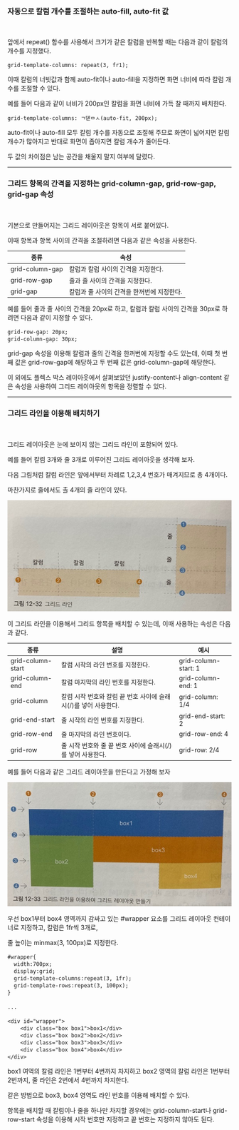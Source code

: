 ### 자동으로 칼럼 개수를 조절하는 auto-fill, auto-fit 값

<br>

앞에서 repeat() 함수를 사용해서 크기가 같은 칼럼을 반복할 때는 다음과 같이 칼럼의 개수를 지정했다.

    grid-template-columns: repeat(3, fr1);

이때 칼럼의 너빗값과 함께 auto-fit이나 auto-fill을 지정하면 화면 너비에 따라 칼럼 개수를 조절할 수 있다.

예를 들어 다음과 같이 너비가 200px인 칼럼을 화면 너비에 가득 찰 때까지 배치한다.

    grid-template-columns: ㄱ덷ㅁㅅ(auto-fit, 200px);

auto-fit이나 auto-fill 모두 칼럼 개수를 자동으로 조절해 주므로 화면이 넓어지면 칼럼 개수가 많아지고 반대로 화면이 좁아지면 칼럼 개수가 줄어든다.

두 값의 차이점은 남는 공간을 채울지 말지 여부에 달렸다.

***
### 그리드 항목의 간격을 지정하는 grid-column-gap, grid-row-gap, grid-gap 속성

<br>

기본으로 만들어지는 그리드 레이아웃은 항목이 서로 붙어있다.

이때 항목과 항목 사이의 간격을 조절하려면 다음과 같은 속성을 사용한다.

|종류|속성|
|----|----|
|grid-column-gap|칼럼과 칼럼 사이의 간격을 지정한다.|
|grid-row-gap|줄과 줄 사이의 간격을 지정한다.|
|grid-gap|칼럼과 줄 사이의 간격을 한꺼번에 지정한다.|

예를 들어 줄과 줄 사이의 간격을 20px로 하고, 칼럼과 칼럼 사이의 간격을 30px로 하려면 다음과 같이 지정할 수 있다.

    grid-row-gap: 20px;
    grid-column-gap: 30px;

grid-gap 속성을 이용해 칼럼과 줄의 간격을 한꺼번에 지정할 수도 있는데, 이때 첫 번째 값은 grid-row-gap에 해당하고 두 번째 값은 grid-column-gap에 해당한다.

이 외에도 플렉스 박스 레이아웃에서 살펴보았던 justify-content나 align-content 같은 속성을 사용하여 그리드 레이아웃의 항목을 정렬할 수 있다.

***
### 그리드 라인을 이용해 배치하기

<br>

그리드 레이아웃은 눈에 보이지 않는 그리드 라인이 포함되어 있다.

예를 들어 칼럼 3개와 줄 3개로 이루어진 그리드 레이아웃을 생각해 보자.

다음 그림처럼 칼럼 라인은 앞에서부터 차례로 1,2,3,4 번호가 매겨지므로 총 4개이다.

마찬가지로 줄에서도 촐 4개의 줄 라인이 있다.

<img src='./img/css36.jpg'>

이 그리드 라인을 이용해서 그리드 항목을 배치할 수 있는데, 이때 사용하는 속성은 다음과 같다.

|종류|설명|예시|
|----|----|----|
|grid-column-start|칼럼 시작의 라인 번호를 지정한다.|grid-column-start: 1|
|grid-column-end|칼럼 마지막의 라인 번호를 지정한다.|grid-column-end: 1|
|grid-column|칼럼 시작 번호와 칼럼 끝 번호 사이에 슬래시(/)를 넣어 사용한다.|grid-column: 1/4|
|grid-end-start|줄 시작의 라인 번호를 지정한다.|grid-end-start: 2|
|grid-row-end|줄 마지막의 라인 번호이다.|grid-row-end: 4|
|grid-row|줄 시작 번호와 줄 끝 번호 사이에 슬래시(/)를 넣어 사용한다.|grid-row: 2/4|

예를 들어 다음과 같은 그리드 레이아웃을 만든다고 가정해 보자

<img src='./img/css37.jpg'>

우선 box1부터 box4 영역까지 감싸고 있는 #wrapper 요소를 그리드 레이아웃 컨테이너로 지정하고, 칼럼은 1fr씩 3개로,

줄 높이는 minmax(3, 100px)로 지정한다.

    #wrapper{
      width:700px;
      display:grid;
      grid-template-columns:repeat(3, 1fr);
      grid-template-rows:repeat(3, 100px);
    }

    ...

    <div id="wrapper">
        <div class="box box1">box1</div>
        <div class="box box2">box2</div>
        <div class="box box3">box3</div>
        <div class="box box4">box4</div>
    </div>

box1 여역의 칼럼 라인은 1번부터 4번까지 차지하고 box2 영역의 칼럼 라인은 1번부터 2번까지, 줄 라인은 2번에서 4번까지 차지한다.

같은 방법으로 box3, box4 영역도 라인 번호를 이용해 배치할 수 있다.

항목을 배치할 때 칼럼이나 줄을 하나만 차지할 경우에는 grid-column-start나 grid-row-start 속성을 이용해 시작 번호만 지정하고 끝 번호는 지정하지 않아도 된다.
